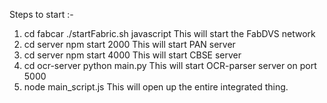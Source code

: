 Steps to start :- 

1) cd fabcar
   ./startFabric.sh javascript
   This will start the FabDVS network
2) cd server
   npm start 2000
   This will start PAN server
3) cd server
   npm start 4000
   This will start CBSE server
4) cd ocr-server
   python main.py
   This will start OCR-parser server on port 5000
5) node main_script.js
   This will open up the entire integrated thing. 
